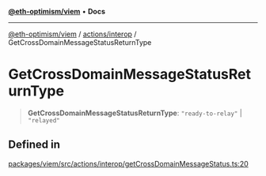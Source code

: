 [**@eth-optimism/viem**](../../../README.md) • **Docs**

***

[@eth-optimism/viem](../../../README.md) / [actions/interop](../README.md) / GetCrossDomainMessageStatusReturnType

# GetCrossDomainMessageStatusReturnType

> **GetCrossDomainMessageStatusReturnType**: `"ready-to-relay"` \| `"relayed"`

## Defined in

[packages/viem/src/actions/interop/getCrossDomainMessageStatus.ts:20](https://github.com/ethereum-optimism/ecosystem/blob/17cffb9f4d194af60c7c1f0d0e30d41e88fba084/packages/viem/src/actions/interop/getCrossDomainMessageStatus.ts#L20)

